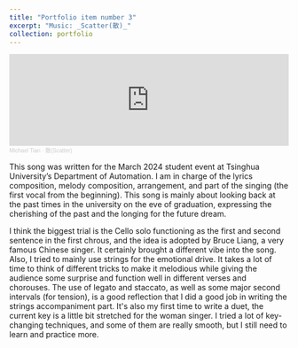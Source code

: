 ```yaml
---
title: "Portfolio item number 3"
excerpt: "Music: _Scatter(散)_"
collection: portfolio
---
```

<iframe width="100%" height="166" scrolling="no" frameborder="no" allow="autoplay" src="https://w.soundcloud.com/player/?url=https%3A//api.soundcloud.com/tracks/1789428883%3Fsecret_token%3Ds-8Xt8Go0RQod&color=%23ff5500&auto_play=false&hide_related=false&show_comments=true&show_user=true&show_reposts=false&show_teaser=true"></iframe><div style="font-size: 10px; color: #cccccc;line-break: anywhere;word-break: normal;overflow: hidden;white-space: nowrap;text-overflow: ellipsis; font-family: Interstate,Lucida Grande,Lucida Sans Unicode,Lucida Sans,Garuda,Verdana,Tahoma,sans-serif;font-weight: 100;"><a href="https://soundcloud.com/michael-tian-107880864" title="Michael Tian" target="_blank" style="color: #cccccc; text-decoration: none;">Michael Tian</a> · <a href="https://soundcloud.com/michael-tian-107880864/scatter/s-8Xt8Go0RQod" title="散(Scatter)" target="_blank" style="color: #cccccc; text-decoration: none;">散(Scatter)</a></div>

This song was written for the March 2024 student event at Tsinghua University’s Department of Automation. I am in charge of the lyrics composition, melody composition, arrangement, and part of the singing (the first vocal from the beginning). This song is mainly about looking back at the past times in the university on the eve of graduation, expressing the cherishing of the past and the longing for the future dream.

I think the biggest trial is the Cello solo functioning as the first and second sentence in the first chrous, and the idea is adopted by Bruce Liang, a very famous Chinese singer. It certainly brought a different vibe into the song. Also, I tried to mainly use strings for the emotional drive. It takes a lot of time to think of different tricks to make it melodious while giving the audience some surprise and function well in different verses and chorouses. The use of legato and staccato, as well as some major second intervals (for tension), is a good reflection that I did a good job in writing the strings accompaniment part. It's also my first time to write a duet, the current key is a little bit stretched for the woman singer. I tried a lot of key-changing techniques, and some of them are really smooth, but I still need to learn and practice more.
